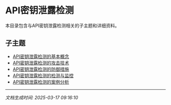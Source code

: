 # API密钥泄露检测

本目录包含与API密钥泄露检测相关的子主题和详细资料。

## 子主题

- [API密钥泄露检测的基本概念](api-key-leakage/basic-concepts.md)
- [API密钥泄露检测的攻击技术](api-key-leakage/attack-techniques.md)
- [API密钥泄露检测的防御措施](api-key-leakage/defense-measures.md)
- [API密钥泄露检测的检测与监控](api-key-leakage/detection-monitoring.md)
- [API密钥泄露检测的案例分析](api-key-leakage/case-studies.md)

---

*文档生成时间: 2025-03-17 09:16:10*
